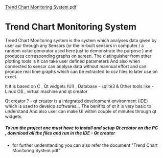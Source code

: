 [Trend Chart Monitoring System.pdf](https://github.com/Samiksha-Makhija/Academic-Projects/files/12565928/Trend.Chart.Monitoring.System.pdf)
# Trend Chart Monitoring System 

Trend Chart Monitoring system is the system which analyses data given by user aur through any Sensors (or the in-built sensors in computer / a random value generator used here just to demonstrate the purpose ) and produces corresponding graphs on screen.
The distinguisher from other plotting tools is it can take user defined parameters
And also when connected to sensor can analyse data without mannual effort and can produce real time graphs which can be extracted to csv files to later use on excel.

It it is based on 
C , Qt widgets (UI) , Database - sqlite3 & Other tools like - Linux OS , virtual machine and qt creator

Qt creator ? - qt creator is a integrated development environment (IDE) which is used to develop softwares...
The benifits of qt it is very basic to understand
And also user can make UI within couple of minutes through qt widgets.

##### To run the project one must have to install and setup Qt creator on the PC , download all the files and run in the IDE - Qt creator
- for further understanding you can also refer the document "Trend Chart Monitoring System.pdf"
